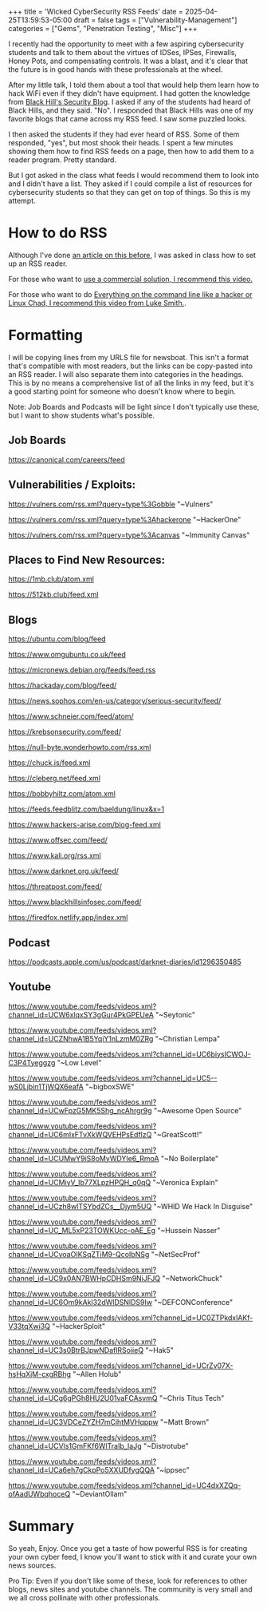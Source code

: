 +++
title = 'Wicked CyberSecurity RSS Feeds'
date = 2025-04-25T13:59:53-05:00
draft = false
tags = ["Vulnerability-Management"]
categories = ["Gems", "Penetration Testing", "Misc"]
+++

I recently had the opportunity to meet with a few aspiring cybersecurity students and talk to them about the virtues of IDSes, IPSes, Firewalls, Honey Pots, and compensating controls. It was a blast, and it's clear that the future is in good hands with these professionals at the wheel.

After my little talk, I told them about a tool that would help them learn how to hack WiFi even if they didn't have equipment. I had gotten the knowledge from [Black Hill's Security Blog](https://www.blackhillsinfosec.com/blog/). I asked if any of the students had heard of Black Hills, and they said. "No". I responded that Black Hills was one of my favorite blogs that came across my RSS feed. I saw some puzzled looks.

I then asked the students if they had ever heard of RSS. Some of them responded, "yes", but most shook their heads. I spent a few minutes showing them how to find RSS feeds on a page, then how to add them to a reader program. Pretty standard.

But I got asked in the class what feeds I would recommend them to look into and I didn't have a list. They asked if I could compile a list of resources for cybersecurity students so that they can get on top of things. So this is my attempt.

# How to do RSS

Although I've done [an article on this before](https://firedfox.netlify.app/posts/rss_ftw/), I was asked in class how to set up an RSS reader.

For those who want to [use a commercial solution, I recommend this video.](https://www.youtube.com/watch?v=Q_ZvlvQof34)

For those who want to do [Everything on the command line like a hacker or Linux Chad, I recommend this video from Luke Smith.](https://www.youtube.com/watch?v=hMH9w6pyzvU).

# Formatting

I will be copying lines from my URLS file for newsboat. This isn't a format that's compatible with most readers, but the links can be copy-pasted into an RSS reader. I will also separate them into categories in the headings. This is by no means a comprehensive list of all the links in my feed, but it's a good starting point for someone who doesn't know where to begin.

Note: Job Boards and Podcasts will be light since I don't typically use these, but I want to show students what's possible.

## Job Boards
https://canonical.com/careers/feed

## Vulnerabilities / Exploits:
https://vulners.com/rss.xml?query=type%3Gobble "~Vulners"

https://vulners.com/rss.xml?query=type%3Ahackerone "~HackerOne"

https://vulners.com/rss.xml?query=type%3Acanvas "~Immunity Canvas"

## Places to Find New Resources:
https://1mb.club/atom.xml

https://512kb.club/feed.xml


## Blogs

https://ubuntu.com/blog/feed

https://www.omgubuntu.co.uk/feed

https://micronews.debian.org/feeds/feed.rss

https://hackaday.com/blog/feed/

https://news.sophos.com/en-us/category/serious-security/feed/

https://www.schneier.com/feed/atom/

https://krebsonsecurity.com/feed/

https://null-byte.wonderhowto.com/rss.xml

https://chuck.is/feed.xml

https://cleberg.net/feed.xml

https://bobbyhiltz.com/atom.xml

https://feeds.feedblitz.com/baeldung/linux&x=1

https://www.hackers-arise.com/blog-feed.xml

https://www.offsec.com/feed/

https://www.kali.org/rss.xml

https://www.darknet.org.uk/feed/

https://threatpost.com/feed/

https://www.blackhillsinfosec.com/feed/

https://firedfox.netlify.app/index.xml

## Podcast

https://podcasts.apple.com/us/podcast/darknet-diaries/id1296350485

## Youtube

https://www.youtube.com/feeds/videos.xml?channel_id=UCW6xlqxSY3gGur4PkGPEUeA "~Seytonic"

https://www.youtube.com/feeds/videos.xml?channel_id=UCZNhwA1B5YqiY1nLzmM0ZRg "~Christian Lempa"

https://www.youtube.com/feeds/videos.xml?channel_id=UC6biysICWOJ-C3P4Tyeggzg "~Low Level"

https://www.youtube.com/feeds/videos.xml?channel_id=UC5--wS0Ljbin1TjWQX6eafA "~bigboxSWE"

https://www.youtube.com/feeds/videos.xml?channel_id=UCwFpzG5MK5Shg_ncAhrgr9g "~Awesome Open Source"

https://www.youtube.com/feeds/videos.xml?channel_id=UC6mIxFTvXkWQVEHPsEdflzQ "~GreatScott!"

https://www.youtube.com/feeds/videos.xml?channel_id=UCUMwY9iS8oMyWDYIe6_RmoA "~No Boilerplate"

https://www.youtube.com/feeds/videos.xml?channel_id=UCMiyV_Ib77XLpzHPQH_q0qQ "~Veronica Explain"

https://www.youtube.com/feeds/videos.xml?channel_id=UCzh8wlTSYbdZCs__Djym5UQ "~WHID We Hack In Disguise"

https://www.youtube.com/feeds/videos.xml?channel_id=UC_ML5xP23TOWKUcc-oAE_Eg "~Hussein Nasser"

https://www.youtube.com/feeds/videos.xml?channel_id=UCyoaOIKSqZTiM9-QcoIbNSg "~NetSecProf"

https://www.youtube.com/feeds/videos.xml?channel_id=UC9x0AN7BWHpCDHSm9NiJFJQ "~NetworkChuck"

https://www.youtube.com/feeds/videos.xml?channel_id=UC6Om9kAkl32dWlDSNlDS9Iw "~DEFCONConference"

https://www.youtube.com/feeds/videos.xml?channel_id=UC0ZTPkdxlAKf-V33tqXwi3Q "~HackerSploit"

https://www.youtube.com/feeds/videos.xml?channel_id=UC3s0BtrBJpwNDaflRSoiieQ "~Hak5"

https://www.youtube.com/feeds/videos.xml?channel_id=UCrZv07X-hsHqXjM-cxgRBhg "~Allen Holub"

https://www.youtube.com/feeds/videos.xml?channel_id=UCg6gPGh8HU2U01vaFCAsvmQ "~Chris Titus Tech"

https://www.youtube.com/feeds/videos.xml?channel_id=UC3VDCeZYZH7mCihtMVHqppw "~Matt Brown"

https://www.youtube.com/feeds/videos.xml?channel_id=UCVls1GmFKf6WlTraIb_IaJg "~Distrotube"

https://www.youtube.com/feeds/videos.xml?channel_id=UCa6eh7gCkpPo5XXUDfygQQA "~ippsec"

https://www.youtube.com/feeds/videos.xml?channel_id=UC4dxXZQq-ofAadUWbqhoceQ "~DeviantOllam"

# Summary

So yeah, Enjoy. Once you get a taste of how powerful RSS is for creating your own cyber feed, I know you'll want to stick with it and curate your own news sources.

Pro Tip: Even if you don't like some of these, look for references to other blogs, news sites and youtube channels. The community is very small and we all cross pollinate with other professionals.
